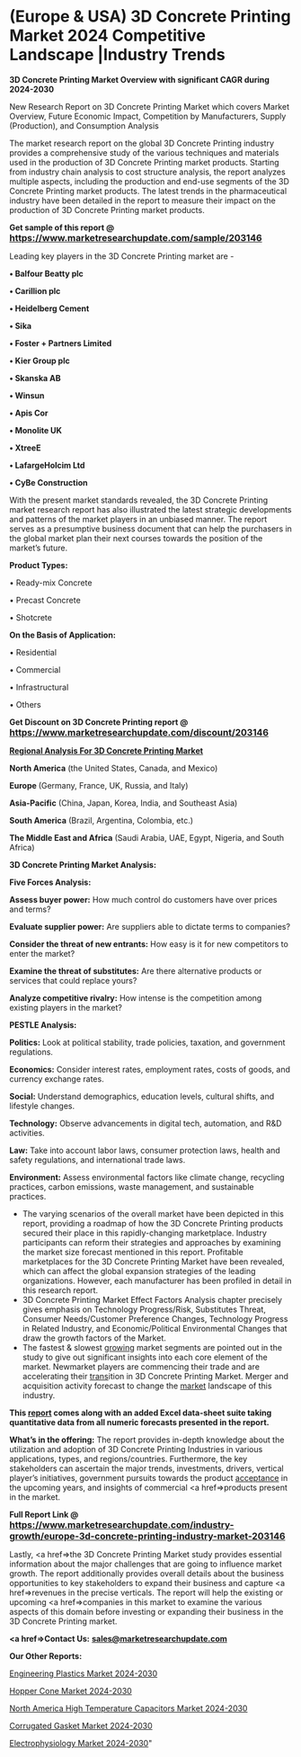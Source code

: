 # (Europe & USA) 3D Concrete Printing Market 2024 Competitive Landscape |Industry Trends

<strong>3D Concrete Printing Market Overview with significant CAGR during 2024-2030</strong>

New Research Report on 3D Concrete Printing Market which covers Market Overview, Future Economic Impact, Competition by Manufacturers, Supply (Production), and Consumption Analysis

The market research report on the global 3D Concrete Printing industry provides a comprehensive study of the various techniques and materials used in the production of 3D Concrete Printing market products. Starting from industry chain analysis to cost structure analysis, the report analyzes multiple aspects, including the production and end-use segments of the 3D Concrete Printing market products. The latest trends in the pharmaceutical industry have been detailed in the report to measure their impact on the production of 3D Concrete Printing market products.

<strong>Get sample of this report @ <a href=https://www.marketresearchupdate.com/sample/203146><font size=3 color=#0000ff>https://www.marketresearchupdate.com/sample/203146</font></a></strong>

Leading key players in the 3D Concrete Printing market are -

<strong>• Balfour Beatty plc

• Carillion plc

• Heidelberg Cement

• Sika

• Foster + Partners Limited

• Kier Group plc

• Skanska AB

• Winsun

• Apis Cor

• Monolite UK

• XtreeE

• LafargeHolcim Ltd

• CyBe Construction</strong>

With the present market standards revealed, the 3D Concrete Printing market research report has also illustrated the latest strategic developments and patterns of the market players in an unbiased manner. The report serves as a presumptive business document that can help the purchasers in the global market plan their next courses towards the position of the market’s future.

<strong>Product Types:</strong>

• Ready-mix Concrete

• Precast Concrete

• Shotcrete

<strong>On the Basis of Application:</strong>

• Residential

• Commercial

• Infrastructural

• Others

<strong>Get Discount on 3D Concrete Printing report @ <a href=https://www.marketresearchupdate.com/discount/203146><font size=3 color=#0000ff>https://www.marketresearchupdate.com/discount/203146</font></a></strong>

<strong><u><b>Regional Analysis For 3D Concrete Printing Market</b></u></strong>

<strong><b>North America</b></strong> (the United States, Canada, and Mexico)

<strong><b>Europe </b></strong>(Germany, France, UK, Russia, and Italy)

<strong><b>Asia-Pacific</b></strong> (China, Japan, Korea, India, and Southeast Asia)

<strong><b>South America</b></strong> (Brazil, Argentina, Colombia, etc.)

<strong><b>The Middle East and Africa</b></strong> (Saudi Arabia, UAE, Egypt, Nigeria, and South Africa)

<strong>3D Concrete Printing Market Analysis:</strong>

<strong>Five Forces Analysis:</strong>

<strong>Assess buyer power:</strong> How much control do customers have over prices and terms?

<strong>Evaluate supplier power:</strong> Are suppliers able to dictate terms to companies?

<strong>Consider the threat of new entrants:</strong> How easy is it for new competitors to enter the market?

<strong>Examine the threat of substitutes:</strong> Are there alternative products or services that could replace yours?

<strong>Analyze competitive rivalry:</strong> How intense is the competition among existing players in the market?

<strong>PESTLE Analysis:</strong>

<strong>Politics:</strong> Look at political stability, trade policies, taxation, and government regulations.

<strong>Economics:</strong> Consider interest rates, employment rates, costs of goods, and currency exchange rates.

<strong>Social:</strong> Understand demographics, education levels, cultural shifts, and lifestyle changes.

<strong>Technology:</strong> Observe advancements in digital tech, automation, and R&D activities.

<strong>Law:</strong> Take into account labor laws, consumer protection laws, health and safety regulations, and international trade laws.

<strong>Environment:</strong> Assess environmental factors like climate change, recycling practices, carbon emissions, waste management, and sustainable practices.

<ul>
  <li>The varying scenarios of the overall market have been depicted in this report, providing a roadmap of how the 3D Concrete Printing products secured their place in this rapidly-changing marketplace. Industry participants can reform their strategies and approaches by examining the market size forecast mentioned in this report. Profitable marketplaces for the 3D Concrete Printing Market have been revealed, which can affect the global expansion strategies of the leading organizations. However, each manufacturer has been profiled in detail in this research report.</li>
  <li>3D Concrete Printing Market Effect Factors Analysis chapter precisely gives emphasis on Technology Progress/Risk, Substitutes Threat, Consumer Needs/Customer Preference Changes, Technology Progress in Related Industry, and Economic/Political Environmental Changes that draw the growth factors of the Market.</li>
  <li>The fastest &amp; slowest <a href=ASDF991299>growing</a> market segments are pointed out in the study to give out significant insights into each core element of the market. Newmarket players are commencing their trade and are accelerating their <a href=>trans</a>ition in 3D Concrete Printing Market. Merger and acquisition activity forecast to change the <a href=>market</a> landscape of this industry.</li>
</ul>
<strong>This <a href=>report</a> comes along with an added Excel data-sheet suite taking quantitative data from all numeric forecasts presented in the report.</strong>

<strong>What’s in the offering:</strong> The report provides in-depth knowledge about the utilization and adoption of 3D Concrete Printing Industries in various applications, types, and regions/countries. Furthermore, the key stakeholders can ascertain the major trends, investments, drivers, vertical player’s initiatives, government pursuits towards the product <a href=ASDF881288>acceptance</a> in the upcoming years, and insights of commercial <a href=>products</a> present in the market.

<strong>Full Report Link @ <a href=https://www.marketresearchupdate.com/industry-growth/europe-3d-concrete-printing-industry-market-203146><font size=3 color=#0000ff>https://www.marketresearchupdate.com/industry-growth/europe-3d-concrete-printing-industry-market-203146</font></a></strong>

Lastly, <a href=>the</a> 3D Concrete Printing Market study provides essential information about the major challenges that are going to influence market growth. The report additionally provides overall details about the business opportunities to key stakeholders to expand their business and capture <a href=>revenues</a> in the precise verticals. The report will help the existing or upcoming <a href=>companies</a> in this market to examine the various aspects of this domain before investing or expanding their business in the 3D Concrete Printing market.

<strong><a href=><strong>Contact Us:</strong></a></strong>
<strong>sales@marketresearchupdate.com</strong>

<strong>Our Other Reports:</strong>

<a href=https://www.linkedin.com/pulse/engineering-plastics-market-opportunities-stay>Engineering Plastics Market 2024-2030</a>

<a href=https://www.linkedin.com/pulse/hopper-cone-market-2023-remarking-enormous-growth>Hopper Cone Market 2024-2030</a>

<a href=https://www.linkedin.com/pulse/north-america-high-temperature-capacitors-market-2023>North America High Temperature Capacitors Market 2024-2030</a>

<a href=https://www.linkedin.com/pulse/corrugated-gasket-market-future-scope-a9jcf/>Corrugated Gasket Market 2024-2030</a>

<a href=https://medium.com/@kagwadeaishwarya392/electrophysiology-market-2030-company-i-company-ii-company-iii-new-research-report-company-6693a3bd771c>Electrophysiology Market 2024-2030</a>"
